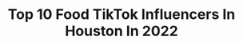 ---
title: Top 10 Food TikTok Influencers In Houston In 2022
description: >-
  Find top food TikTok influencers in Houston in 2022. Most popular hashtags: #houston #food #fyp #foodie.
platform: TikTok
hits: 76
text_top: Discover the best TikTok accounts on inBeat.
text_bottom: inBeat holds 76 TikTok influencers like this in Houston, United States for you to connect with.
profiles:
  - username: "waleedeats"
    fullname: >-
      Waleed Maoed
    bio: >-
      CEO of food in Texas 🍔🌮🍣🍜 Follow me on IG : @waleedmaoed Giveaway at 50K🙏🏼
    location: "United States"
    followers: 46000
    engagement: 960
    commentsToLikes: 0.018025
    id: cka0i7kfrcgi30i78kf9tbtt9
    verified: false
    hashtags: "#food, #houstonfood, #foodie, #texasfood"
  - username: "antasiaadamjee"
    fullname: >-
      TikTokTas
    bio: >-
      what word do u hate
    location: "United States"
    followers: 25600
    engagement: 857
    commentsToLikes: 0.017636
    id: ckcv7u9c5q56q0j23zgi4tqu4
    verified: false
    hashtags: "#vegan, #whatieatinaday, #todayilearned, #minivlog"
  - username: "aznbvby"
    fullname: >-
      Michelle Le
    bio: >-
      I post random things Houston bby ♡
    location: "United States"
    followers: 3336
    engagement: 700
    commentsToLikes: 0.032472
    id: ckb0l3bkzbuoi0j23j1nwcaag
    verified: false
    hashtags: "#funny, #asian, #girlfriend, #foryoupage"
  - username: "yoyoshotdogshtx"
    fullname: >-
      yoyoshotdogshtx
    bio: >-
      CEO of Hotdogs 🌭 IG: @yoyoshotdogshtx 5555 Morningside Drive Houston, Texas
    location: "United States"
    followers: 19500
    engagement: 1151
    commentsToLikes: 0.018053
    id: ckd0i900tew1g0j23vb1az0z9
    verified: false
    hashtags: "#houstonfood, #food, #texasfood, #hotdogs"
  - username: "drewphillippi1"
    fullname: >-
      drewphillippi
    bio: >-
      🏳️‍🌈 📸 Aerospace Engineer & former Barista
    location: "United States"
    followers: 14600
    engagement: 1312
    commentsToLikes: 0.027839
    id: ckbf63e87vkle0j238bz9txve
    verified: false
    hashtags: "#gayboy, #aftermycoffee, #lgbt, #coffee"
  - username: "houstontips"
    fullname: >-
      houstontips
    bio: >-
      HOUSTON BLOG food | fitness | lifestyle | events | travel | giveaways
    location: "United States"
    followers: 5484
    engagement: 389
    commentsToLikes: 0.032403
    id: cka0ouref5lfr0i7873cnwl9y
    verified: false
    hashtags: "#houstonfood, #houston, #houstontx, #car"
  - username: "shannonnicholesmith"
    fullname: >-
      Shannon Nichole
    bio: >-
      T E X A S IG: shannonnicholesmith -130+lbs VSG shannon.nicholee.smith@gmail.com
    location: "United States"
    followers: 129900
    engagement: 601
    commentsToLikes: 0.015579
    id: ckcuu1ea1koo70j23rmhnz9vg
    verified: false
    hashtags: "#foryou, #weightloss, #vsg, #fyp"
  - username: "sparkslays"
    fullname: >-
      Spark
    bio: >-
      Competitive COD Player 🔥15 Million Total Views🔥
    location: "United States"
    followers: 16700
    engagement: 466
    commentsToLikes: 0.018557
    id: ckbf5tnmpv2080j23renjej8d
    verified: false
    hashtags: "#lilhuddy, #wtf, #lol, #tiktok"
  - username: "itsjazziejas"
    fullname: >-
      Jasmine💕🥳
    bio: >-
      CEO of We Got A Situation 21🍾SaTx🤠40k🥺 I lift🏋🏽‍♀️ Dreams to Reality
    location: "United States"
    followers: 37500
    engagement: 1659
    commentsToLikes: 0.054799
    id: ck9si0azswc3o0j78mepe17oz
    verified: false
    hashtags: "#greenscreensticker, #halloween, #micellarrewind, #sanantonio"
  - username: "kevoarts"
    fullname: >-
      Kevoarts
    bio: >-
      
    location: "United States"
    followers: 4982
    engagement: 1035
    commentsToLikes: 0.007909
    id: ck8kez5npbu4g0j78ftktb5cq
    verified: false
    hashtags: "#usa, #tattoo, #america, #us"
---